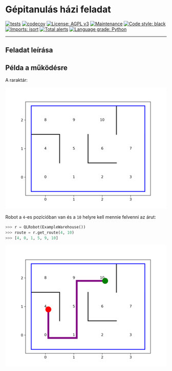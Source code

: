 # Gépitanulás házi feladat

[![tests](https://github.com/gkrisztian1/gepitanulas-nagyhazi/actions/workflows/ci.yml/badge.svg)](https://github.com/robust/actions)
[![codecov](https://codecov.io/gh/gkrisztian1/gepitanulas-nagyhazi/branch/main/graph/badge.svg?token=KMYGW7NHWH)](https://codecov.io/gh/gkrisztian1/gepitanulas-nagyhazi)
[![License: AGPL v3](https://img.shields.io/badge/License-AGPL%20v3-blue.svg)](https://www.gnu.org/licenses/agpl-3.0)
[![Maintenance](https://img.shields.io/badge/Maintained%3F-yes-green.svg)](https://GitHub.com/Naereen/StrapDown.js/graphs/commit-activity)
[![Code style: black](https://img.shields.io/badge/code%20style-black-000000.svg)](https://github.com/psf/black)
[![Imports: isort](https://img.shields.io/badge/%20imports-isort-%231674b1?style=flat&labelColor=ef8336)](https://pycqa.github.io/isort/)
[![Total alerts](https://img.shields.io/lgtm/alerts/g/gkrisztian1/gepitanulas-nagyhazi.svg?logo=lgtm&logoWidth=18)](https://lgtm.com/projects/g/gkrisztian1/gepitanulas-nagyhazi/alerts/)
[![Language grade: Python](https://img.shields.io/lgtm/grade/python/g/gkrisztian1/gepitanulas-nagyhazi.svg?logo=lgtm&logoWidth=18)](https://lgtm.com/projects/g/gkrisztian1/gepitanulas-nagyhazi/context:python)

---

## Feladat leírása

## Példa a működésre

A raraktár:

![](media/example_warehouse.png)

Robot a `4`-es pozícióban van és a `10` helyre kell mennie felvenni az árut:
```python
>>> r = QLRobot(ExampleWarehouse())
>>> route = r.get_route(4, 10)
>>> [4, 0, 1, 5, 9, 10]
```

![](media/example_route.png)
